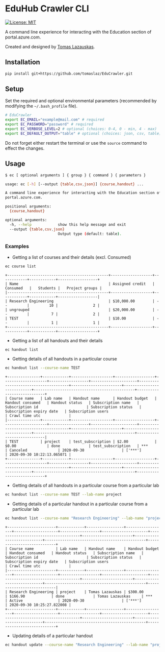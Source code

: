 # EduHub Crawler CLI

[![License: MIT](https://img.shields.io/badge/License-MIT-yellow.svg)](https://opensource.org/licenses/MIT)

A command line experience for interacting with the Education section of portal.azure.com.

Created and designed by <a href="https://github.com/tomaslaz">Tomas Lazauskas</a>.

## Installation

```bash
pip install git+https://github.com/tomaslaz/EduCrawler.git
```

## Setup

Set the required and optional environmental parameters (recommended by modifying the `~/.bash_profile` file).

```bash
# EduCrawler
export EC_EMAIL="example@mail.com" # required
export EC_PASSWORD="password" # required
export EC_VERBOSE_LEVEL=2 # optional (choices: 0-4, 0 - min, 4 - max)
export EC_DEFAULT_OUTPUT="table" # optional (choices: json, csv, table)
```

Do not forget either restart the terminal or use the `source` command to effect the changes.

## Usage

```bash
$ ec [ optional arguments ] { group } { command } { parameters }
```

```bash
usage: ec [-h] [--output {table,csv,json}] {course,handout} ...

A command line experience for interacting with the Education section of
portal.azure.com.

positional arguments:
  {course,handout}

optional arguments:
  -h, --help            show this help message and exit
  --output {table,csv,json}
                        Output type (default: table).
```

### Examples

- Getting a list of courses and their details (excl. Consumed)

```bash
ec course list
```

```
+----------------------------------------------+-------------------+------------+------------+------------------+
| Name                                         | Assigned credit   | Consumed   |   Students |   Project groups |
|----------------------------------------------+-------------------+------------+------------+------------------|
| Research Engineering                         | $10,000.00        | --         |         10 |                2 |
| ungrouped                                    | $20,000.00        | --         |          7 |                2 |
| TEST                                         | $10.00            | --         |          1 |                1 |
+----------------------------------------------+-------------------+------------+------------+------------------+
```

- Getting a list of all handouts and their details

```bash
ec handout list
```

- Getting details of all handouts in a particular course


```bash
ec handout list --course-name TEST
```

```
+---------------+------------+-------------------+------------------+--------------------+------------------+---------------------+--------------------------------------+-----------------------+----------------------------+----------------------------------------------+----------------------------+
| Course name   | Lab name   | Handout name      | Handout budget   | Handout consumed   | Handout status   | Subscription name   | Subscription id                      | Subscription status   | Subscription expiry date   | Subscription users                           | Crawl time utc             |
|---------------+------------+-------------------+------------------+--------------------+------------------+---------------------+--------------------------------------+-----------------------+----------------------------+----------------------------------------------+----------------------------|
| TEST          | project    | test_subscription | $2.00            | $0.00              | done             | test_subscription   | ***                                  | Canceled              | 2020-09-30                 | ['***']                                      | 2020-09-30 10:22:13.065071 |
+---------------+------------+-------------------+------------------+--------------------+------------------+---------------------+--------------------------------------+-----------------------+----------------------------+----------------------------------------------+----------------------------+
```

- Getting details of all handouts in a particular course from a particular lab

```bash
ec handout list --course-name TEST --lab-name project
```

- Getting details of a particular handout in a particular course from a particular lab

```bash
ec handout list --course-name "Research Engineering" --lab-name "project" --handout-name "Tomas Lazauskas"
```

```
+----------------------+------------+-----------------+------------------+--------------------+------------------+---------------------+--------------------------------------+-----------------------+----------------------------+----------------------------------------------+----------------------------+
| Course name          | Lab name   | Handout name    | Handout budget   | Handout consumed   | Handout status   | Subscription name   | Subscription id                      | Subscription status   | Subscription expiry date   | Subscription users                           | Crawl time utc             |
|----------------------+------------+-----------------+------------------+--------------------+------------------+---------------------+--------------------------------------+-----------------------+----------------------------+----------------------------------------------+----------------------------|
| Research Engineering | project    | Tomas Lazauskas | $300.00          | $166.90            | done             | Tomas Lazauskas     | ***                                  | Active                | 2020-09-30                 | ['***']                                      | 2020-09-30 10:25:27.822008 |
+----------------------+------------+-----------------+------------------+--------------------+------------------+---------------------+--------------------------------------+-----------------------+----------------------------+----------------------------------------------+----------------------------+
```

- Updating details of a particular handout

```bash
ec handout update --course-name "Research Engineering" --lab-name "project" --subscription "Tomas Lazauskas"
```